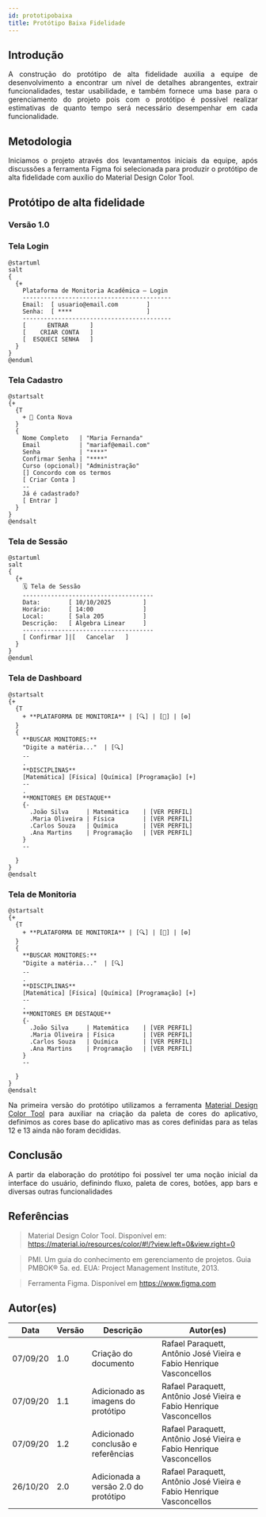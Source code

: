 ```yaml
---
id: prototipobaixa
title: Protótipo Baixa Fidelidade
---
```

## Introdução

<p align = "justify">
A construção do protótipo de alta fidelidade auxilia a equipe de desenvolvimento a encontrar um nível de detalhes abrangentes, extrair funcionalidades, testar usabilidade, e também fornece uma base para o gerenciamento do projeto pois com o protótipo é possível realizar estimativas de quanto tempo será necessário desempenhar em cada funcionalidade.
</p>

## Metodologia

<p align = "justify">
Iniciamos o projeto através dos levantamentos iniciais da equipe, após discussões a ferramenta Figma foi selecionada para produzir o protótipo de alta fidelidade com auxílio do Material Design Color Tool.
</p>

## Protótipo de alta fidelidade

### Versão 1.0

### Tela Login

```plantuml
@startuml
salt
{
  {+
    Plataforma de Monitoria Acadêmica — Login
    ------------------------------------------
    Email:  [ usuario@email.com        ]
    Senha:  [ ****                     ]
    ------------------------------------------
    [      ENTRAR      ]
    [    CRIAR CONTA   ]
    [  ESQUECI SENHA   ]
  }
}
@enduml
```



### Tela Cadastro 

```plantuml
@startsalt
{+
  {T
    + 📱 Conta Nova
  }
  {
    Nome Completo   | "Maria Fernanda"
    Email           | "mariaf@email.com"
    Senha           | "****"
    Confirmar Senha | "****"
    Curso (opcional)| "Administração"
    [] Concordo com os termos 
    [ Criar Conta ]
    --
    Já é cadastrado? 
    [ Entrar ]
  }
}
@endsalt
```


### Tela de Sessão

```plantuml
@startuml
salt
{
  {+
    🗓️ Tela de Sessão
    -------------------------------------
    Data:        [ 10/10/2025         ]
    Horário:     [ 14:00              ]
    Local:       [ Sala 205           ]
    Descrição:   [ Álgebra Linear     ]
    -------------------------------------
    [ Confirmar ]|[   Cancelar   ]
  }
}
@enduml
```

### Tela de Dashboard

```plantuml
@startsalt
{+
  {T
    + **PLATAFORMA DE MONITORIA** | [🔍] | [👥] | [⚙️]
  }
  {
    **BUSCAR MONITORES:**
    "Digite a matéria..."  | [🔍]
    --
    .
    **DISCIPLINAS**
    [Matemática] [Física] [Química] [Programação] [+]
    --
    .
    **MONITORES EM DESTAQUE**
    {-
      .João Silva     | Matemática    | [VER PERFIL]
      .Maria Oliveira | Física        | [VER PERFIL]
      .Carlos Souza   | Química       | [VER PERFIL]
      .Ana Martins    | Programação   | [VER PERFIL]
    }
    --
    
  }
}
@endsalt
```

### Tela de Monitoria

```plantuml
@startsalt
{+
  {T
    + **PLATAFORMA DE MONITORIA** | [🔍] | [👥] | [⚙️]
  }
  {
    **BUSCAR MONITORES:**
    "Digite a matéria..."  | [🔍]
    --
    .
    **DISCIPLINAS**
    [Matemática] [Física] [Química] [Programação] [+]
    --
    .
    **MONITORES EM DESTAQUE**
    {-
      .João Silva     | Matemática    | [VER PERFIL]
      .Maria Oliveira | Física        | [VER PERFIL]
      .Carlos Souza   | Química       | [VER PERFIL]
      .Ana Martins    | Programação   | [VER PERFIL]
    }
    --
    
  }
}
@endsalt
```




<p align = "justify">
Na primeira versão do protótipo utilizamos a ferramenta <a href="https://material.io/resources/color/#!/?view.left=0&view.right=0">Material Design Color Tool</a>  para auxiliar na criação da paleta de cores do aplicativo, definimos as cores base do aplicativo mas as cores definidas para as telas 12 e 13 ainda não foram decididas.
</p>



## Conclusão

<p align = "justify">
A partir da elaboração do protótipo foi possível ter uma noção inicial da interface do usuário, definindo fluxo, paleta de cores, botões, app bars e diversas outras funcionalidades
</p>

## Referências

> Material Design Color Tool. Disponível em:  https://material.io/resources/color/#!/?view.left=0&view.right=0

> PMI. Um guia do conhecimento em gerenciamento de projetos. Guia PMBOK® 5a. ed. EUA: Project Management Institute, 2013.

> Ferramenta Figma. Disponível em https://www.figma.com

## Autor(es)

| Data     | Versão | Descrição                            | Autor(es)                                                                            |
| -------- | ------- | -------------------------------------- | ------------------------------------------------------------------------------------ |
| 07/09/20 | 1.0     | Criação do documento                 | Rafael Paraquett, Antônio José Vieira e Fabio Henrique Vasconcellos                                                 |
| 07/09/20 | 1.1     | Adicionado as imagens do protótipo    | Rafael Paraquett, Antônio José Vieira e Fabio Henrique Vasconcellos                                                 |
| 07/09/20 | 1.2     | Adicionado conclusão e referências   | Rafael Paraquett, Antônio José Vieira e Fabio Henrique Vasconcellos                                            |
| 26/10/20 | 2.0     | Adicionada a versão 2.0 do protótipo | Rafael Paraquett, Antônio José Vieira e Fabio Henrique Vasconcellos
